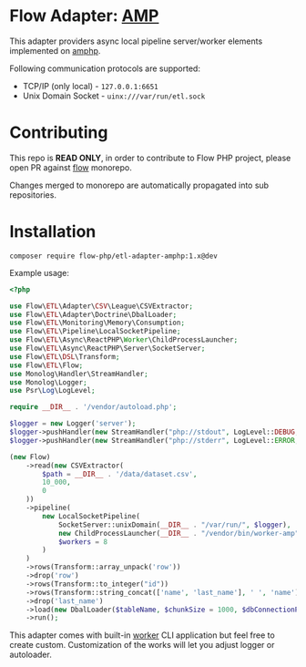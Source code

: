 # Flow Adapter: [AMP](https://amphp.org/) 

This adapter providers async local pipeline server/worker elements implemented on [amphp](https://amphp.org/).

Following communication protocols are supported:

- TCP/IP (only local) - `127.0.0.1:6651`
- Unix Domain Socket - `uinx:///var/run/etl.sock`

# Contributing

This repo is **READ ONLY**, in order to contribute to Flow PHP project, please 
open PR against [flow](https://github.com/flow-php/flow) monorepo. 

Changes merged to monorepo are automatically propagated into sub repositories.

# Installation

```
composer require flow-php/etl-adapter-amphp:1.x@dev
```

Example usage: 

```php
<?php

use Flow\ETL\Adapter\CSV\League\CSVExtractor;
use Flow\ETL\Adapter\Doctrine\DbalLoader;
use Flow\ETL\Monitoring\Memory\Consumption;
use Flow\ETL\Pipeline\LocalSocketPipeline;
use Flow\ETL\Async\ReactPHP\Worker\ChildProcessLauncher;
use Flow\ETL\Async\ReactPHP\Server\SocketServer;
use Flow\ETL\DSL\Transform;
use Flow\ETL\Flow;
use Monolog\Handler\StreamHandler;
use Monolog\Logger;
use Psr\Log\LogLevel;

require __DIR__ . '/vendor/autoload.php';

$logger = new Logger('server');
$logger->pushHandler(new StreamHandler("php://stdout", LogLevel::DEBUG, false));
$logger->pushHandler(new StreamHandler("php://stderr", LogLevel::ERROR, false));

(new Flow)
    ->read(new CSVExtractor(
        $path = __DIR__ . '/data/dataset.csv',
        10_000,
        0
    ))
    ->pipeline(
        new LocalSocketPipeline(
            SocketServer::unixDomain(__DIR__ . "/var/run/", $logger),
            new ChildProcessLauncher(__DIR__ . "/vendor/bin/worker-amp", $logger),
            $workers = 8
        )
    )
    ->rows(Transform::array_unpack('row'))
    ->drop('row')
    ->rows(Transform::to_integer("id"))
    ->rows(Transform::string_concat(['name', 'last_name'], ' ', 'name'))
    ->drop('last_name')
    ->load(new DbalLoader($tableName, $chunkSize = 1000, $dbConnectionParams))
    ->run();
```

This adapter comes with built-in [worker](bin/worker-amp) CLI application
but feel free to create custom.
Customization of the works will let you adjust logger or autoloader. 